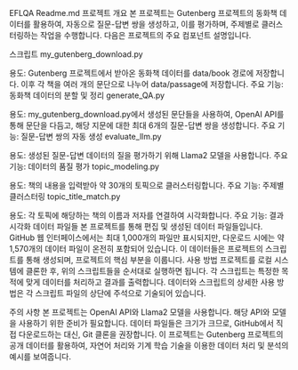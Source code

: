 EFLQA Readme.md
프로젝트 개요
본 프로젝트는 Gutenberg 프로젝트의 동화책 데이터를 활용하여, 자동으로 질문-답변 쌍을 생성하고, 이를 평가하며, 주제별로 클러스터링하는 작업을 수행합니다. 다음은 프로젝트의 주요 컴포넌트 설명입니다.

스크립트
my_gutenberg_download.py

용도: Gutenberg 프로젝트에서 받아온 동화책 데이터를 data/book 경로에 저장합니다. 이후 각 책을 여러 개의 문단으로 나누어 data/passage에 저장합니다.
주요 기능: 동화책 데이터의 분할 및 정리
generate_QA.py

용도: my_gutenberg_download.py에서 생성된 문단들을 사용하여, OpenAI API를 통해 문단을 다듬고, 해당 지문에 대한 최대 6개의 질문-답변 쌍을 생성합니다.
주요 기능: 질문-답변 쌍의 자동 생성
evaluate_llm.py

용도: 생성된 질문-답변 데이터의 질을 평가하기 위해 Llama2 모델을 사용합니다.
주요 기능: 데이터의 품질 평가
topic_modeling.py

용도: 책의 내용을 입력받아 약 30개의 토픽으로 클러스터링합니다.
주요 기능: 주제별 클러스터링
topic_title_match.py

용도: 각 토픽에 해당하는 책의 이름과 저자를 연결하여 시각화합니다.
주요 기능: 결과 시각화
데이터 파일들
본 프로젝트를 통해 편집 및 생성된 데이터 파일들입니다. GitHub 웹 인터페이스에서는 최대 1,000개의 파일만 표시되지만, 다운로드 시에는 약 1,570개의 데이터 파일이 온전히 포함되어 있습니다. 이 데이터들은 프로젝트의 스크립트를 통해 생성되며, 프로젝트의 핵심 부분을 이룹니다.
사용 방법
프로젝트를 로컬 시스템에 클론한 후, 위의 스크립트들을 순서대로 실행하면 됩니다. 각 스크립트는 특정한 목적에 맞게 데이터를 처리하고 결과를 출력합니다. 데이터와 스크립트의 상세한 사용 방법은 각 스크립트 파일의 상단에 주석으로 기술되어 있습니다.

주의 사항
본 프로젝트는 OpenAI API와 Llama2 모델을 사용합니다. 해당 API와 모델을 사용하기 위한 준비가 필요합니다.
데이터 파일들은 크기가 크므로, GitHub에서 직접 다운로드하는 대신, Git 클론을 권장합니다.
이 프로젝트는 Gutenberg 프로젝트의 공개 데이터를 활용하여, 자연어 처리와 기계 학습 기술을 이용한 데이터 처리 및 분석의 예시를 보여줍니다.
